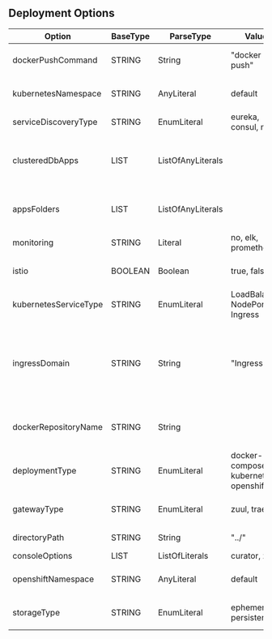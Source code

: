 ##  Deployment Options
| Option                | BaseType | ParseType         | Values                              | Description                                                                                                                                 |
| --------------------- | -------- | ----------------- | ----------------------------------- | ------------------------------------------------------------------------------------------------------------------------------------------- |
| dockerPushCommand     | STRING   | String            | "docker push"                       | The docker push command to use. Must be in double quotes                                                                                    |
| kubernetesNamespace   | STRING   | AnyLiteral        | default                             | Applicable only when deploymentType is kubernetes                                                                                           |
| serviceDiscoveryType  | STRING   | EnumLiteral       | eureka, consul, no                    |                                                                                                                                             |
| clusteredDbApps       | LIST     | ListOfAnyLiterals |                                     | Directory names for the applications with clustered DB separated by comma. Must be a list,  example [foo,  bar]                               |
| appsFolders           | LIST     | ListOfAnyLiterals |                                     | Directory names for the applications separated by comma. Must be a list,  example [foo,  bar]                                                 |
| monitoring            | STRING   | Literal           | no, elk, prometheus                   |                                                                                                                                             |
| istio                 | BOOLEAN  | Boolean           | true, false                          | Applicable only when deploymentType is kubernetes                                                                                           |
| kubernetesServiceType | STRING   | EnumLiteral       | LoadBalancer, NodePort, Ingress       | Applicable only when deploymentType is kubernetes                                                                                           |
| ingressDomain         | STRING   | String            | "Ingress"                           | The domain for Ingress when kubernetesServiceType is `Ingress`. Must be in double quotes. Applicable only when deploymentType is kubernetes |
| dockerRepositoryName  | STRING   | String            |                                     | The name or URL of the docker repository. Must be in double quotes                                                                          |
| deploymentType        | STRING   | EnumLiteral       | docker-compose, kubernetes, openshift |                                                                                                                                             |
| gatewayType           | STRING   | EnumLiteral       | zuul, traefik                        | Value is ignored when serviceDiscoveryType is `no`                                                                                          |
| directoryPath         | STRING   | String            | "../"                               | Relative path. Must be in double quotes                                                                                                     |
| consoleOptions        | LIST     | ListOfLiterals    | curator, zipkin                      | Must be a list                                                                                                                              |
| openshiftNamespace    | STRING   | AnyLiteral        | default                             | Applicable only when deploymentType is openshift                                                                                            |
| storageType           | STRING   | EnumLiteral       | ephemeral, persistent                | Applicable only when deploymentType is openshift                                                                                            |
